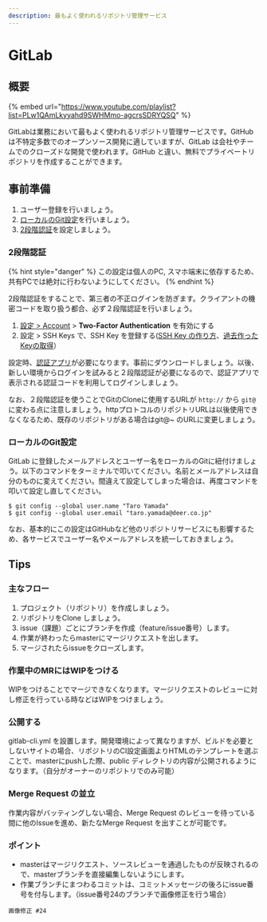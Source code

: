 ```yaml
---
description: 最もよく使われるリポジトリ管理サービス
---
```


# GitLab

## 概要

{% embed url="https://www.youtube.com/playlist?list=PLw1QAmLkyyahd9SWHMmo-agcrsSDRYQSQ" %}

GitLabは業務において最もよく使われるリポジトリ管理サービスです。GitHubは不特定多数でのオープンソース開発に適していますが、GitLab は会社やチームでのクローズドな開発で使われます。GitHub と違い、無料でプライベートリポジトリを作成することができます。

## 事前準備

1. ユーザー登録を行いましょう。
2. [ローカルのGit設定](gitlab.md#rkarunogit)を行いましょう。
3. [2段階認証](gitlab.md#2-duan)を設定しましょう。

### 2段階認証

{% hint style="danger" %}
この設定は個人のPC, スマホ端末に依存するため、共有PCでは絶対に行わないようにしてください。
{% endhint %}

2段階認証をすることで、第三者の不正ログインを防ぎます。クライアントの機密コードを取り扱う都合、必ず２段階認証を行いましょう。

1. [設定 &gt; Account](https://gitlab.com/profile/account) &gt; **Two-Factor Authentication** を有効にする
2. 設定 &gt; SSH Keys で、SSH Key を登録する\([SSH Key の作り方](https://gitlab.com/help/ssh/README#generating-a-new-ssh-key-pair)、[過去作ったKeyの取得](https://gitlab.com/help/ssh/README#locating-an-existing-ssh-key-pair)）

設定時、[認証アプリ](https://itunes.apple.com/jp/app/google-authenticator/id388497605?mt=8)が必要になります。事前にダウンロードしましょう。以後、新しい環境からログインを試みると２段階認証が必要になるので、認証アプリで表示される認証コードを利用してログインしましょう。

なお、２段階認証を使うことでGitのCloneに使用するURLが `http://`  から `git@` に変わる点に注意しましょう。httpプロトコルのリポジトリURLは以後使用できなくなるため、既存のリポジトリがある場合はgit@~ のURLに変更しましょう。

### ローカルのGit設定

GitLab に登録したメールアドレスとユーザー名をローカルのGitに紐付けましょう。以下のコマンドをターミナルで叩いてください。名前とメールアドレスは自分のものに変えてください。間違えて設定してしまった場合は、再度コマンドを叩いて設定し直してください。

```text
$ git config --global user.name "Taro Yamada"
$ git config --global user.email "taro.yamada@deer.co.jp"
```

なお、基本的にこの設定はGitHubなど他のリポジトリサービスにも影響するため、各サービスでユーザー名やメールアドレスを統一しておきましょう。

## Tips

### 主なフロー

1. プロジェクト（リポジトリ）を作成しましょう。
2. リポジトリをClone しましょう。
3. issue（課題）ごとにブランチを作成（feature/issue番号）します。
4. 作業が終わったらmasterにマージリクエストを出します。
5. マージされたらissueをクローズします。

### 作業中のMRにはWIPをつける

WIPをつけることでマージできなくなります。マージリクエストのレビューに対し修正を行っている時などはWIPをつけましょう。

### 公開する

gitlab-cli.yml を設置します。開発環境によって異なりますが、ビルドを必要としないサイトの場合、リポジトリのCI設定画面よりHTMLのテンプレートを選ぶことで、masterにpushした際、public ディレクトリの内容が公開されるようになります。（自分がオーナーのリポジトリでのみ可能）

### Merge Request の並立

作業内容がバッティングしない場合、Merge Request のレビューを待っている間に他のIssueを進め、新たなMerge Request を出すことが可能です。

### ポイント

* masterはマージリクエスト、ソースレビューを通過したものが反映されるので、masterブランチを直接編集しないようにします。
* 作業ブランチにまつわるコミットは、コミットメッセージの後ろにissue番号を付与します。（issue番号24のブランチで画像修正を行う場合）

```text
画像修正 #24
```

